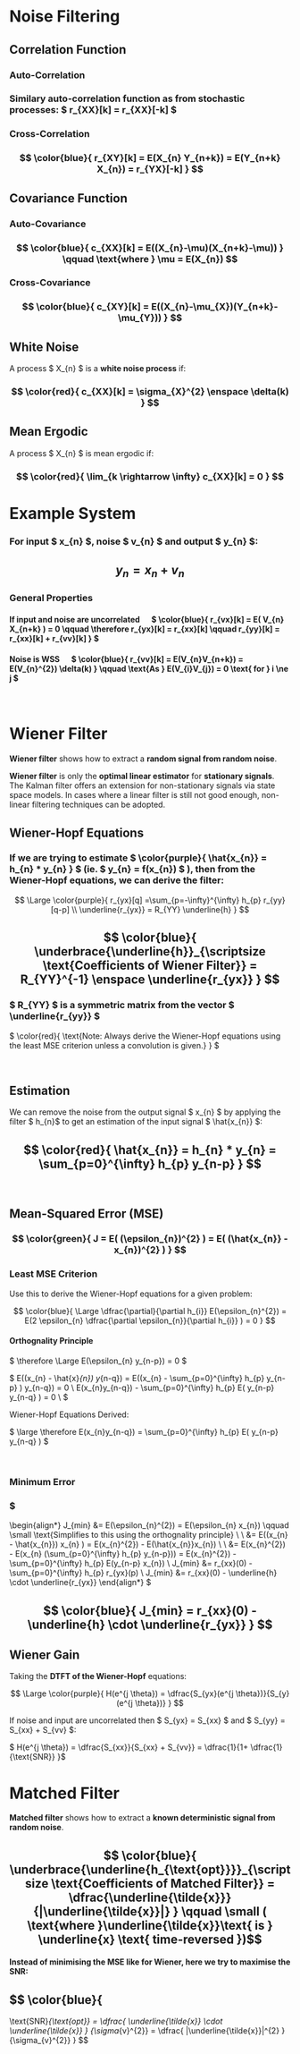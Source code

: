 # Noise Filtering

## Correlation Function

### Auto-Correlation
### Similary auto-correlation function as from stochastic processes: $ r_{XX}[k] = r_{XX}[-k] $

### Cross-Correlation
### $$ \color{blue}{ r_{XY}[k] = E(X_{n} Y_{n+k}) = E(Y_{n+k} X_{n}) = r_{YX}[-k] } $$

## Covariance Function

### Auto-Covariance
### $$ \color{blue}{ c_{XX}[k] = E((X_{n}-\mu)(X_{n+k}-\mu)) } \qquad \text{where } \mu = E(X_{n})  $$

### Cross-Covariance

### $$ \color{blue}{ c_{XY}[k] = E((X_{n}-\mu_{X})(Y_{n+k}-\mu_{Y})) }  $$

## White Noise
A process $ X_{n} $ is a **white noise process** if:
### $$ \color{red}{ c_{XX}[k] = \sigma_{X}^{2} \enspace \delta(k) } $$

## Mean Ergodic
A process $ X_{n} $ is mean ergodic if:
### $$ \color{red}{ \lim_{k \rightarrow \infty} c_{XX}[k] = 0 } $$


# Example System
### For input $ x_{n} $, noise $ v_{n} $ and output $ y_{n} $:
## $$ y_{n} = x_{n} + v_{n} $$

### General Properties
#### If input and noise are uncorrelated &emsp; $ \color{blue}{ r_{vx}[k] = E( V_{n} X_{n+k} ) = 0  \qquad \therefore r_{yx}[k] = r_{xx}[k] \qquad r_{yy}[k] = r_{xx}[k] + r_{vv}[k] } $
#### Noise is WSS &emsp; $ \color{blue}{ r_{vv}[k] = E(V_{n}V_{n+k}) = E(V_{n}^{2}) \delta(k) } \qquad \text{As } E(V_{i}V_{j}) = 0 \text{ for } i \ne j $

</br>

# Wiener Filter
**Wiener filter** shows how to extract a **random signal from random noise**.

**Wiener filter** is only the **optimal linear estimator** for **stationary signals**. The Kalman filter offers an extension for non-stationary signals via state space models. In cases where a linear filter is still not good enough, non-linear filtering techniques can be adopted.

## Wiener-Hopf Equations

### If we are trying to estimate $ \color{purple}{ \hat{x_{n}} = h_{n} * y_{n} } $ (ie. $ y_{n} = f(x_{n}) $ ), then from the Wiener-Hopf equations, we can derive the filter:


$$ \Large \color{purple}{ r_{yx}[q] =\sum_{p=-\infty}^{\infty} h_{p} r_{yy}[q-p]  
\\ \underline{r_{yx}} = R_{YY} \underline{h} 
}
$$
 
## $$ \color{blue}{ \underbrace{\underline{h}}_{\scriptsize \text{Coefficients of Wiener Filter}} = R_{YY}^{-1} \enspace \underline{r_{yx}} } $$

### $ R_{YY} $ is a symmetric matrix from the vector $ \underline{r_{yy}} $

$ \color{red}{ \text{Note: Always derive the Wiener-Hopf equations using the least MSE criterion unless a convolution is given.} } $

</br>

## Estimation
We can remove the noise from the output signal $ x_{n} $ by applying the filter $ h_{n}$ to get an estimation of the input signal $ \hat{x_{n}} $:
## $$ \color{red}{ \hat{x_{n}} = h_{n} * y_{n} = \sum_{p=0}^{\infty} h_{p} y_{n-p} } $$

</br>

## Mean-Squared Error (MSE)

### $$ \color{green}{ J = E( (\epsilon_{n})^{2} ) = E( (\hat{x_{n}} - x_{n})^{2} ) } $$

### Least MSE Criterion

Use this to derive the Wiener-Hopf equations for a given problem:

$$ \color{blue}{
\Large \dfrac{\partial}{\partial h_{i}} E(\epsilon_{n}^{2}) = E(2 \epsilon_{n} \dfrac{\partial \epsilon_{n}}{\partial h_{i}} ) = 0
}
$$

#### Orthognality Principle
$ \therefore \Large E(\epsilon_{n} y_{n-p}) = 0 $

$
E((x_{n} - \hat{x}_{n}) y_{n-q}) = E((x_{n} - \sum_{p=0}^{\infty} h_{p} y_{n-p} ) y_{n-q}) = 0 \\ E(x_{n}y_{n-q}) - \sum_{p=0}^{\infty} h_{p} E( y_{n-p} y_{n-q} ) = 0 \\
$ 

Wiener-Hopf Equations Derived:

$ \large
\therefore E(x_{n}y_{n-q}) = \sum_{p=0}^{\infty} h_{p} E( y_{n-p} y_{n-q} )
$

</br>

### Minimum Error
### $ 
\begin{align*}
J_{min} &= E(\epsilon_{n}^{2}) = E(\epsilon_{n} x_{n}) \qquad \small \text{Simplifies to this using the orthognality principle} \\ \\ 
&= E((x_{n} - \hat{x_{n}}) x_{n} ) = E(x_{n}^{2}) - E(\hat{x_{n}}x_{n}) \\ \\
&= E(x_{n}^{2}) - E(x_{n} (\sum_{p=0}^{\infty} h_{p} y_{n-p})) = E(x_{n}^{2}) - \sum_{p=0}^{\infty} h_{p} E(y_{n-p} x_{n}) \\
J_{min} &= r_{xx}(0) - \sum_{p=0}^{\infty} h_{p} r_{yx}(p) \\
J_{min} &= r_{xx}(0) - \underline{h} \cdot \underline{r_{yx}}
\end{align*}
$

## $$ \color{blue}{ J_{min} = r_{xx}(0) - \underline{h} \cdot \underline{r_{yx}} } $$


## Wiener Gain

Taking the **DTFT of the Wiener-Hopf** equations:

$$ \Large \color{purple}{ H(e^{j \theta}) = \dfrac{S_{yx}(e^{j \theta})}{S_{y}(e^{j \theta})} } $$

If noise and input are uncorrelated then $ S_{yx} = S_{xx} $ and $ S_{yy} = S_{xx} + S_{vv} $:

$ H(e^{j \theta}) = \dfrac{S_{xx}}{S_{xx} + S_{vv}} = \dfrac{1}{1+ \dfrac{1}{\text{SNR}} }$


# Matched Filter
**Matched filter** shows how to extract a **known deterministic signal from random noise**.

## $$ \color{blue}{ \underbrace{\underline{h_{\text{opt}}}}_{\scriptsize \text{Coefficients of Matched Filter}} = \dfrac{\underline{\tilde{x}}}{|\underline{\tilde{x}}|} } \qquad \small ( \text{where }\underline{\tilde{x}}\text{ is } \underline{x} \text{ time-reversed })$$

#### Instead of minimising the MSE like for Wiener, here we try to maximise the SNR:

## $$ \color{blue}{
\text{SNR}_{\text{opt}} = \dfrac{ \underline{\tilde{x}} \cdot \underline{\tilde{x}} } {\sigma_{v}^{2}} = \dfrac{ |\underline{\tilde{x}}|^{2} } {\sigma_{v}^{2}} 
} $$

